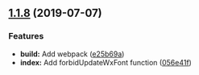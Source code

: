 <a name="1.1.8"></a>
## [1.1.8](https://github.com/bugszhou/wx-utils/compare/056e41f...v1.1.8) (2019-07-07)


### Features

* **build:** Add webpack ([e25b69a](https://github.com/bugszhou/wx-utils/commit/e25b69a))
* **index:** Add forbidUpdateWxFont function ([056e41f](https://github.com/bugszhou/wx-utils/commit/056e41f))



